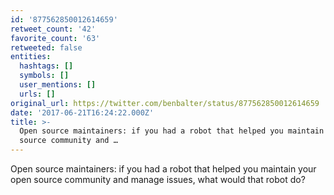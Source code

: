 ```yaml
---
id: '877562850012614659'
retweet_count: '42'
favorite_count: '63'
retweeted: false
entities:
  hashtags: []
  symbols: []
  user_mentions: []
  urls: []
original_url: https://twitter.com/benbalter/status/877562850012614659
date: '2017-06-21T16:24:22.000Z'
title: >-
  Open source maintainers: if you had a robot that helped you maintain your open
  source community and …
---
```


Open source maintainers: if you had a robot that helped you maintain your open source community and manage issues, what would that robot do?